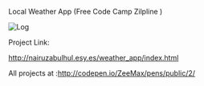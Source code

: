 Local Weather App (Free Code Camp Zilpline )


![Log](http://s17.postimg.org/8vg4iwbvj/Untitled.png)

Project Link:

http://nairuzabulhul.esy.es/weather_app/index.html


All projects at :http://codepen.io/ZeeMax/pens/public/2/
